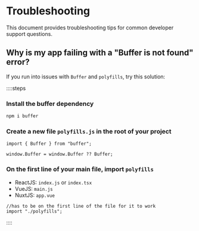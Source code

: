# Troubleshooting

This document provides troubleshooting tips for common developer support questions.

## Why is my app failing with a "Buffer is not found" error?

If you run into issues with `Buffer` and `polyfills`, try this solution:

::::steps

### Install the buffer dependency

```bash [Bash]
npm i buffer
```

### Create a new file `polyfills.js` in the root of your project

```tsx [TypeScript]
import { Buffer } from "buffer";

window.Buffer = window.Buffer ?? Buffer;
```

### On the first line of your main file, import `polyfills`

- ReactJS: `index.js` or `index.tsx`
- VueJS: `main.js`
- NuxtJS: `app.vue`

```tsx [TypeScript]
//has to be on the first line of the file for it to work
import "./polyfills";
```

::::